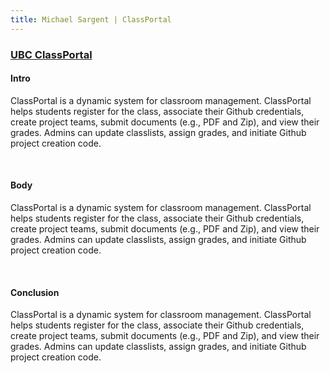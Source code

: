 ```yaml
---
title: Michael Sargent | ClassPortal
---
```


### [UBC ClassPortal]()

#### Intro

ClassPortal is a dynamic system for classroom management. ClassPortal helps students register for the class, associate their Github credentials, create project teams, submit documents (e.g., PDF and Zip), and view their grades. Admins can update classlists, assign grades, and initiate Github project creation code.

<br>

#### Body

ClassPortal is a dynamic system for classroom management. ClassPortal helps students register for the class, associate their Github credentials, create project teams, submit documents (e.g., PDF and Zip), and view their grades. Admins can update classlists, assign grades, and initiate Github project creation code.

<br>

#### Conclusion

ClassPortal is a dynamic system for classroom management. ClassPortal helps students register for the class, associate their Github credentials, create project teams, submit documents (e.g., PDF and Zip), and view their grades. Admins can update classlists, assign grades, and initiate Github project creation code.
